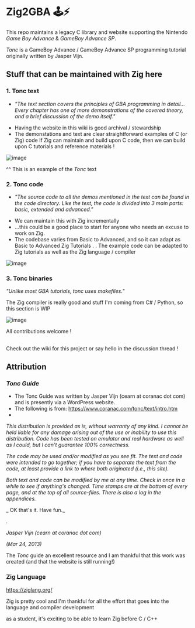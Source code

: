 # Zig2GBA 🕹️⚡

This repo maintains a legacy C library and website supporting the Nintendo _Game Boy Advance_ & _GameBoy Advance SP_. 

_Tonc_ is a GameBoy Advance / GameBoy Advance SP programming tutorial originally written by Jasper Vijn.

## Stuff that can be maintained with Zig here

### 1.  Tonc text
- _"The text section covers the principles of GBA programming in detail... Every chapter has one of more demonstrations of the covered theory, and a brief discussion of the demo itself."_

+ Having the website in this wiki is good archival / stewardship 
+ The demonstations and text are clear straightforward examples of C (or Zig) code
 If Zig can maintain and build upon C code, then we can build upon C tutorials and reference materials !

![image](https://github.com/user-attachments/assets/3256f9ad-8b8d-47f0-8a23-aa9a79c99183)

^^ This is an example of the _Tonc_ text



### 2. Tonc code
- _"The source code to all the demos mentioned in the text can be found in the code directory. Like the text, the code is divided into 3 main parts: basic, extended and advanced."_

+ We can maintain this with Zig incrementally
+ ...this could be a good place to start for anyone who needs an excuse to work on Zig.
+ The codebase varies from Basic to Advanced, and so it can adapt as Basic to Advanced Zig Tutorials
.
.
The example code can be adapted to Zig tutorials as well as the Zig language / compiler

![image](https://github.com/user-attachments/assets/eced7658-5edc-4fb2-9e3b-18fb56d3dab8)





### 3. Tonc binaries 

_"Unlike most GBA tutorials, tonc uses makefiles._"

The Zig compiler is really good and stuff
I'm coming from C# / Python, so this section is WIP

![image](https://github.com/user-attachments/assets/afa5f460-f7d2-44ae-b0a4-6f538278f41b)







All contributions welcome ! 



## 

Check out the wiki for this project or say hello in the discussion thread ! 


## Attribution 
### _Tonc Guide_
- The Tonc Guide was written by Jasper Vijn (cearn at coranac dot com) and is presently  via a WordPress website. 
-  The following is from: https://www.coranac.com/tonc/text/intro.htm
-  
_This distribution is provided as is, without warranty of any kind. I cannot be held liable for any damage arising out of the use or inability to use this distribution. Code has been tested on emulator and real hardware as well as I could, but I can't guarantee 100% correctness._

_The code may be used and/or modified as you see fit. The text and code were intended to go together; if you have to separate the text from the code, at least provide a link to where both originated (i.e., this site)._

_Both text and code can be modified by me at any time. Check in once in a while to see if anything's changed. Time stamps are at the bottom of every page, and at the top of all source-files. There is also a log in the appendices._

_ OK that's it. Have fun._

_._

 _Jasper Vijn (cearn at coranac dot com)_
 
_(Mar 24, 2013)_

The _Tonc_ guide an excellent resource and I am thankful that this work was created (and that the website is still running!)

### Zig Language 

https://ziglang.org/

Zig is pretty cool and I'm thankful for all the effort that goes into the language and compiler development 

as a student, it's exciting to be able to learn Zig before C / C++ 


